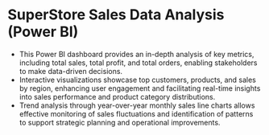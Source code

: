 # SuperStore Sales Data Analysis (Power BI)

* This Power BI dashboard provides an in-depth analysis of key metrics, including total sales, total profit, and total orders, enabling stakeholders to make data-driven decisions.
* Interactive visualizations showcase top customers, products, and sales by region, enhancing user engagement and facilitating real-time insights into sales performance and product category 
  distributions.
* Trend analysis through year-over-year monthly sales line charts allows effective monitoring of sales fluctuations and identification of patterns to support strategic planning and 
  operational improvements.
